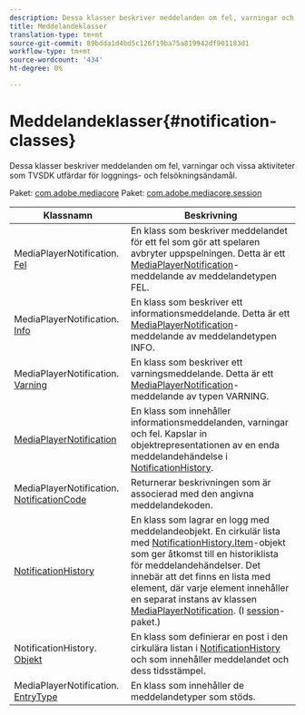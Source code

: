 ```yaml
---
description: Dessa klasser beskriver meddelanden om fel, varningar och vissa aktiviteter som TVSDK utfärdar för loggnings- och felsökningsändamål.
title: Meddelandeklasser
translation-type: tm+mt
source-git-commit: 89bdda1d4bd5c126f19ba75a819942df901183d1
workflow-type: tm+mt
source-wordcount: '434'
ht-degree: 0%

---
```



# Meddelandeklasser{#notification-classes}

Dessa klasser beskriver meddelanden om fel, varningar och vissa aktiviteter som TVSDK utfärdar för loggnings- och felsökningsändamål.

Paket: [com.adobe.mediacore](https://help.adobe.com/en_US/primetime/api/psdk/javadoc_1.4/com/adobe/mediacore/package-summary.html) Paket: [com.adobe.mediacore.session](https://help.adobe.com/en_US/primetime/api/psdk/javadoc_1.4/com/adobe/mediacore/session/package-summary.html)

| Klassnamn | Beskrivning |
|---|---|
| MediaPlayerNotification. [Fel](https://help.adobe.com/en_US/primetime/api/psdk/javadoc_1.4/com/adobe/mediacore/MediaPlayerNotification.Error.html) | En klass som beskriver meddelandet för ett fel som gör att spelaren avbryter uppspelningen. Detta är ett [MediaPlayerNotification](https://help.adobe.com/en_US/primetime/api/psdk/javadoc_1.4/com/adobe/mediacore/MediaPlayerNotification.html)-meddelande av meddelandetypen FEL. |
| MediaPlayerNotification. [Info](https://help.adobe.com/en_US/primetime/api/psdk/javadoc_1.4/com/adobe/mediacore/MediaPlayerNotification.Info.html) | En klass som beskriver ett informationsmeddelande. Detta är ett [MediaPlayerNotification](https://help.adobe.com/en_US/primetime/api/psdk/javadoc_1.4/com/adobe/mediacore/MediaPlayerNotification.html)-meddelande av meddelandetypen INFO. |
| MediaPlayerNotification. [Varning](https://help.adobe.com/en_US/primetime/api/psdk/javadoc_1.4/com/adobe/mediacore/MediaPlayerNotification.Warning.html) | En klass som beskriver ett varningsmeddelande. Detta är ett [MediaPlayerNotification](https://help.adobe.com/en_US/primetime/api/psdk/javadoc_1.4/com/adobe/mediacore/MediaPlayerNotification.html)-meddelande av typen VARNING. |
| [MediaPlayerNotification](https://help.adobe.com/en_US/primetime/api/psdk/javadoc_1.4/com/adobe/mediacore/MediaPlayerNotification.html) | En klass som innehåller informationsmeddelanden, varningar och fel. Kapslar in objektrepresentationen av en enda meddelandehändelse i [NotificationHistory](https://help.adobe.com/en_US/primetime/api/psdk/javadoc_1.4/com/adobe/mediacore/session/NotificationHistory.html). |
| MediaPlayerNotification. [NotificationCode](https://help.adobe.com/en_US/primetime/api/psdk/javadoc_1.4/com/adobe/mediacore/MediaPlayerNotification.NotificationCode.html) | Returnerar beskrivningen som är associerad med den angivna meddelandekoden. |
| [NotificationHistory](https://help.adobe.com/en_US/primetime/api/psdk/javadoc_1.4/com/adobe/mediacore/session/NotificationHistory.html) | En klass som lagrar en logg med meddelandeobjekt. En cirkulär lista med [NotificationHistory.Item](https://help.adobe.com/en_US/primetime/api/psdk/javadoc_1.4/com/adobe/mediacore/session/NotificationHistory.Item.html)-objekt som ger åtkomst till en historiklista för meddelandehändelser. Det innebär att det finns en lista med element, där varje element innehåller en separat instans av klassen [MediaPlayerNotification](https://help.adobe.com/en_US/primetime/api/psdk/javadoc_1.4/com/adobe/mediacore/MediaPlayerNotification.html). (I [session](https://help.adobe.com/en_US/primetime/api/psdk/javadoc_1.4/com/adobe/mediacore/session/package-summary.html)-paket.) |
| NotificationHistory. [Objekt](https://help.adobe.com/en_US/primetime/api/psdk/javadoc_1.4/com/adobe/mediacore/session/NotificationHistory.Item.html) | En klass som definierar en post i den cirkulära listan i [NotificationHistory](https://help.adobe.com/en_US/primetime/api/psdk/javadoc_1.4/com/adobe/mediacore/session/NotificationHistory.html) och som innehåller meddelandet och dess tidsstämpel. |
| MediaPlayerNotification. [EntryType](https://help.adobe.com/en_US/primetime/api/psdk/javadoc_1.4/com/adobe/mediacore/MediaPlayerNotification.EntryType.html) | En klass som innehåller de meddelandetyper som stöds. |